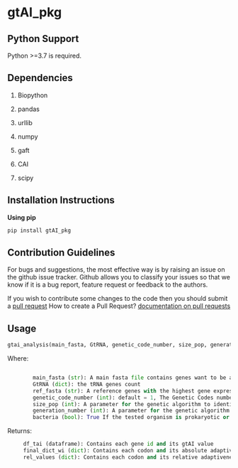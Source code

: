 # gtAI_pkg

## Python Support

Python >=3.7 is required.

## Dependencies

1. Biopython

2. pandas

3. urllib

4. numpy

5. gaft

6. CAI

7. scipy

## Installation Instructions

**Using pip**

```python
pip install gtAI_pkg
```

## Contribution Guidelines

For bugs and suggestions, the most effective way is by raising an issue on the github issue tracker. 
Github allows you to classify your issues so that we know if it is a bug report, feature request or feedback to the authors.

If you wish to contribute some changes to the code then you should submit a [pull request](https://github.com/AliYoussef96/gtAI_pkg/pulls)
How to create a Pull Request? [documentation on pull requests](https://help.github.com/en/articles/about-pull-requests)

## Usage

```python
gtai_analysis(main_fasta, GtRNA, genetic_code_number, size_pop, generation_number=50, bacteria=False)
```

Where:

```python

        main_fasta (str): A main fasta file contains genes want to be analyzed (CDS)
        GtRNA (dict): the tRNA genes count
        ref_fasta (str): A reference genes with the highest gene expression in a genome (CDS)
        genetic_code_number (int): default = 1, The Genetic Codes number described by NCBI (https://www.ncbi.nlm.nih.gov/Taxonomy/Utils/wprintgc.cgi)
        size_pop (int): A parameter for the genetic algorithm to identify the population size containing the possible solutions to optimize Sij-values
        generation_number (int): A parameter for the genetic algorithm to identify the generation number
        bacteria (bool): True If the tested organism is prokaryotic or archaea, else equal to False ( default = False )


```
Returns:

```python
     df_tai (dataframe): Contains each gene id and its gtAI value 
     final_dict_wi (dict): Contains each codon and its absolute adaptiveness value
     rel_values (dict): Contains each codon and its relative adaptiveness values
```
